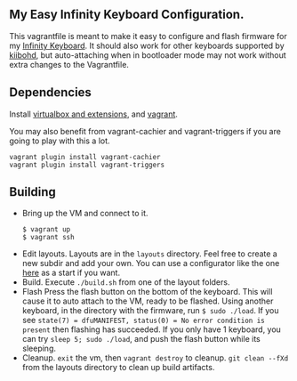 

## My Easy Infinity Keyboard Configuration.

This vagrantfile is meant to make it easy to configure and flash firmware for my [Infinity Keyboard][1].
It should also work for other keyboards supported by [kiibohd][2], but auto-attaching when in bootloader mode may not work without extra changes to the Vagrantfile.

## Dependencies
Install [virtualbox and extensions](https://www.virtualbox.org/wiki/Downloads), and [vagrant](https://www.vagrantup.com/).

You may also benefit from vagrant-cachier and vagrant-triggers if you are going to play with this a lot.
```
vagrant plugin install vagrant-cachier
vagrant plugin install vagrant-triggers
```

## Building

 * Bring up the VM and connect to it.
   ```
   $ vagrant up
   $ vagrant ssh
   ```
 * Edit layouts.
   Layouts are in the `layouts` directory. Feel free to create a new subdir and add your own. 
   You can use a configurator like the one [here][3] as a start if you want.
 * Build.
   Execute `./build.sh` from one of the layout folders.
 * Flash
   Press the flash button on the bottom of the keyboard. This will cause it to auto attach to the VM, ready to be flashed.
   Using another keyboard, in the directory with the firmware, run ` $ sudo ./load `.
   If you see `state(7) = dfuMANIFEST, status(0) = No error condition is present` then flashing has succeeded.
   If you only have 1 keyboard, you can try `sleep 5; sudo ./load`, and push the flash button while its sleeping.
 * Cleanup.
   `exit` the vm, then `vagrant destroy` to cleanup.
   `git clean --fXd` from the layouts directory to clean up build artifacts.


[1]: https://www.massdrop.com/buy/infinity-keyboard-kit
[2]: https://github.com/kiibohd/controller
[3]: http://configurator.input.club/
